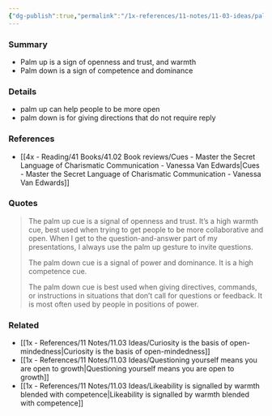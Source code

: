 ```yaml
---
{"dg-publish":true,"permalink":"/1x-references/11-notes/11-03-ideas/palm-up-vs-palm-down-gestures/","title":"Palm up vs Palm down gestures","created":"2024-08-14T13:01:32.990+03:00","updated":"2024-08-16T20:51:11.203+03:00"}
---
```



### Summary
- Palm up is a sign of openness and trust, and warmth
- Palm down is a sign of competence and dominance

### Details
- palm up can help people to be more open 
- palm down is for giving directions that do not require reply

### References
- [[4x - Reading/41 Books/41.02 Book reviews/Cues - Master the Secret Language of Charismatic Communication - Vanessa Van Edwards\|Cues - Master the Secret Language of Charismatic Communication - Vanessa Van Edwards]]

### Quotes
> The palm up cue is a signal of openness and trust. It’s a high warmth cue, best used when trying to get people to be more collaborative and open. When I get to the question-and-answer part of my presentations, I always use the palm up gesture to invite questions.
> 
> The palm down cue is a signal of power and dominance. It is a high competence cue.
> 
> The palm down cue is best used when giving directives, commands, or instructions in situations that don’t call for questions or feedback. It is most often used by people in positions of power.


### Related
- [[1x - References/11 Notes/11.03 Ideas/Curiosity is the basis of open-mindedness\|Curiosity is the basis of open-mindedness]]
- [[1x - References/11 Notes/11.03 Ideas/Questioning yourself means you are open to growth\|Questioning yourself means you are open to growth]]
- [[1x - References/11 Notes/11.03 Ideas/Likeability is signalled by warmth blended with competence\|Likeability is signalled by warmth blended with competence]]